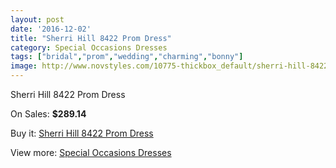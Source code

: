 ```yaml
---
layout: post
date: '2016-12-02'
title: "Sherri Hill 8422 Prom Dress"
category: Special Occasions Dresses
tags: ["bridal","prom","wedding","charming","bonny"]
image: http://www.novstyles.com/10775-thickbox_default/sherri-hill-8422-prom-dress.jpg
---
```

Sherri Hill 8422 Prom Dress

On Sales: **$289.14**
<a href="https://www.novstyles.com/en/special-occasions-dresses/7809-sherri-hill-8422-prom-dress.html"><amp-img layout="responsive" width="600" height="600" src="//www.novstyles.com/10775-thickbox_default/sherri-hill-8422-prom-dress.jpg" alt="Sherri Hill 8422 Prom Dress 0" /></a>

Buy it: [Sherri Hill 8422 Prom Dress](https://www.novstyles.com/en/special-occasions-dresses/7809-sherri-hill-8422-prom-dress.html "Sherri Hill 8422 Prom Dress")

View more: [Special Occasions Dresses](https://www.novstyles.com/en/51-special-occasions-dresses "Special Occasions Dresses")